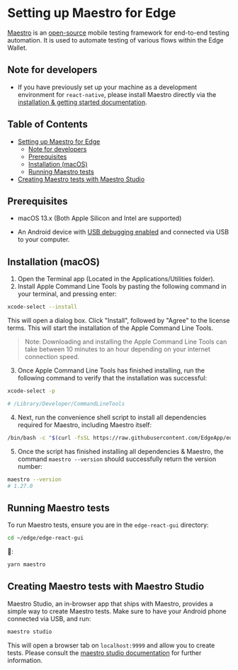 # Setting up Maestro for Edge


[Maestro](https://maestro.mobile.dev/) is an [open-source](https://github.com/mobile-dev-inc/maestro/) mobile testing framework for end-to-end testing automation. It is used to automate testing of various flows within the Edge Wallet.



## Note for developers

- If you have previously set up your machine as a development environment for `react-native`, please install Maestro directly via the [installation & getting started documentation](https://maestro.mobile.dev/getting-started/installing-maestro).

## Table of Contents

- [Setting up Maestro for Edge](#setting-up-maestro-for-edge)
  - [Note for developers](#note-for-developers)
  - [Prerequisites](#prerequisites)
  - [Installation (macOS)](#installation-macos)
  - [Running Maestro tests](#running-maestro-tests)
- [Creating Maestro tests with Maestro Studio](#creating-maestro-tests-with-maestro-studio)



## Prerequisites

- macOS 13.x (Both Apple Silicon and Intel are supported)

- An Android device with [USB debugging enabled](https://developer.android.com/studio/debug/dev-options#enable) and connected via USB to your computer.


## Installation (macOS)


1. Open the	Terminal app (Located in the Applications/Utilities folder).
2. Install Apple Command Line Tools by pasting the following command in your terminal, and pressing enter:


```bash
xcode-select --install
```


This will open a dialog box. Click "Install", followed by "Agree" to the license terms. This will start the installation of the Apple Command Line Tools.


> Note: Downloading and installing the Apple Command Line Tools can take between 10 minutes to an hour depending on your internet connection speed.


3. Once Apple Command Line Tools has finished installing, run the following command to verify that the installation was successful:


```bash
xcode-select -p

# /Library/Developer/CommandLineTools

```

4. Next, run the convenience shell script to install all dependencies required for Maestro, including Maestro itself:


```bash
/bin/bash -c "$(curl -fsSL https://raw.githubusercontent.com/EdgeApp/edge-react-gui/maestro.sh)"
```


5. Once the script has finished installing all dependencies & Maestro, the command `maestro --version` should successfully return the version number:


```bash
maestro --version
# 1.27.0
```

## Running Maestro tests


To run Maestro tests, ensure you are in the `edge-react-gui` directory:


```bash
cd ~/edge/edge-react-gui
```

🚀:


```bash
yarn maestro
```

## Creating Maestro tests with Maestro Studio

Maestro Studio, an in-browser app that ships with Maestro, provides a simple way to create Maestro tests. Make sure to have your Android phone connected via USB, and run:


```bash
maestro studio
```

This will open a browser tab on `localhost:9999` and allow you to create tests. Please consult the [maestro studio documentation](https://maestro.mobile.dev/getting-started/maestro-studio) for further information.
